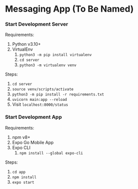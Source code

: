 # Messaging App (To Be Named)

### Start Development Server
Requirements:
1. Python v3.10+
2. VirtualEnv
    1. `python3 -m pip install virtualenv`
    2. `cd server`
    3. `python3 -m virtualenv venv`

Steps:
1. `cd server`
2. `source venv/scripts/activate`
3. `python3 -m pip install -r requirements.txt`
4. `uvicorn main:app --reload`
5. Visit `localhost:8000/status`

### Start Development App
Requirements:
1. npm v8+
2. Expo Go Mobile App
3. Expo CLI
    1. `npm install --global expo-cli`

Steps:
1. `cd app`
2. `npm install`
3. `expo start`
